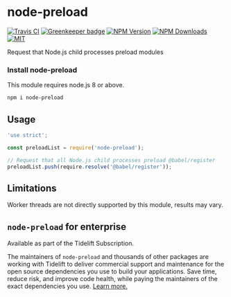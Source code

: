# node-preload

[![Travis CI][travis-image]][travis-url]
[![Greenkeeper badge][gk-image]](https://greenkeeper.io/)
[![NPM Version][npm-image]][npm-url]
[![NPM Downloads][downloads-image]][downloads-url]
[![MIT][license-image]](LICENSE)

Request that Node.js child processes preload modules

### Install node-preload

This module requires node.js 8 or above.

```sh
npm i node-preload
```

## Usage

```js
'use strict';

const preloadList = require('node-preload');

// Request that all Node.js child processes preload @babel/register
preloadList.push(require.resolve('@babel/register'));
```

## Limitations

Worker threads are not directly supported by this module, results may vary.

## `node-preload` for enterprise

Available as part of the Tidelift Subscription.

The maintainers of `node-preload` and thousands of other packages are working with Tidelift to deliver commercial support and maintenance for the open source dependencies you use to build your applications. Save time, reduce risk, and improve code health, while paying the maintainers of the exact dependencies you use. [Learn more.](https://tidelift.com/subscription/pkg/npm-node-preload?utm_source=npm-node-preload&utm_medium=referral&utm_campaign=enterprise&utm_term=repo)

[npm-image]: https://img.shields.io/npm/v/node-preload.svg
[npm-url]: https://npmjs.org/package/node-preload
[travis-image]: https://travis-ci.org/cfware/node-preload.svg?branch=master
[travis-url]: https://travis-ci.org/cfware/node-preload
[gk-image]: https://badges.greenkeeper.io/cfware/node-preload.svg
[downloads-image]: https://img.shields.io/npm/dm/node-preload.svg
[downloads-url]: https://npmjs.org/package/node-preload
[license-image]: https://img.shields.io/npm/l/node-preload.svg
